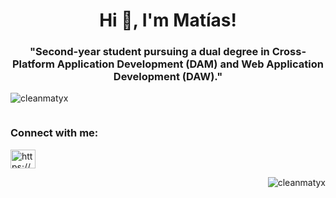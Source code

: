 <h1 align="center">Hi 👋, I'm Matías!</h1>
<h3 align="center">"Second-year student pursuing a dual degree in Cross-Platform Application Development (DAM) and Web Application Development (DAW)."</h3>

<p align="left"> <img src="https://komarev.com/ghpvc/?username=cleanmatyx&label=Profile%20views&color=0e75b6&style=flat" alt="cleanmatyx" /> </p>

<p align="left"> <a href="https://twitter.com/" target="blank"><img src="https://img.shields.io/twitter/follow/?logo=twitter&style=for-the-badge" alt="" /></a> </p>

<h3 align="left">Connect with me:</h3>
<p align="left">
<a href="https://linkedin.com/in/https://www.linkedin.com/in/mat%c3%adas-e-borra-quiroz-6841831a7/" target="blank"><img align="center" src="https://raw.githubusercontent.com/rahuldkjain/github-profile-readme-generator/master/src/images/icons/Social/linked-in-alt.svg" alt="https://www.linkedin.com/in/mat%c3%adas-e-borra-quiroz-6841831a7/" height="30" width="40" /></a>
</p>

<p><img align="right" src="https://github-readme-stats.vercel.app/api/top-langs?username=cleanmatyx&show_icons=true&locale=en&layout=compact" alt="cleanmatyx" /></p>
